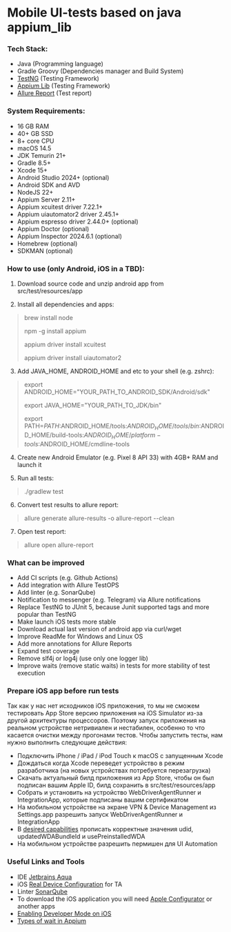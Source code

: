 # Mobile UI-tests based on java appium_lib 

### **Tech Stack**:
- Java (Programming language)
- Gradle Groovy (Dependencies manager and Build System)
- [TestNG](https://testng.org) (Testing Framework)
- [Appium Lib](https://github.com/appium/java-client) (Testing Framework)
- [Allure Report](https://allurereport.org/docs/testng/) (Test report)

### **System Requirements**:
- 16 GB RAM
- 40+ GB SSD
- 8+ core CPU
- macOS 14.5
- JDK Temurin 21+
- Gradle 8.5+
- Xcode 15+
- Android Studio 2024+ (optional)
- Android SDK and AVD
- NodeJS 22+
- Appium Server 2.11+
- Appium xcuitest driver 7.22.1+
- Appium uiautomator2 driver 2.45.1+
- Appium espresso driver 2.44.0+ (optional)
- Appium Doctor (optional)
- Appium Inspector 2024.6.1 (optional)
- Homebrew (optional)
- SDKMAN (optional)

### How to use (only Android, iOS in a TBD):

1.  Download source code and unzip android app from src/test/resources/app

2.  Install all dependencies and apps:
> brew install node
> 
> npm -g install appium
> 
> appium driver install xcuitest
> 
> appium driver install uiautomator2

3.  Add JAVA_HOME, ANDROID_HOME and etc to your shell (e.g. zshrc):
> export ANDROID_HOME="YOUR_PATH_TO_ANDROID_SDK/Android/sdk"
> 
> export JAVA_HOME="YOUR_PATH_TO_JDK/bin"
> 
> export PATH=$PATH:$ANDROID_HOME/tools:$ANDROID_HOME/tools/bin:$ANDROID_HOME/build-tools:$ANDROID_HOME/platform-tools:$ANDROID_HOME/cmdline-tools

4.  Create new Android Emulator (e.g. Pixel 8 API 33) with 4GB+ RAM and launch it

5.  Run all tests:
>  ./gradlew test

6.  Convert test results to allure report:
> allure generate allure-results -o allure-report --clean

7.  Open test report:
> allure open allure-report

### What can be improved
- Add CI scripts (e.g. Github Actions)
- Add integration with Allure TestOPS
- Add linter (e.g. SonarQube)
- Notification to messenger (e.g. Telegram) via Allure notifications
- Replace TestNG to JUnit 5, because Junit supported tags and more popular than TestNG
- Make launch iOS tests more stable
- Download actual last version of android app via curl/wget
- Improve ReadMe for Windows and Linux OS
- Add more annotations for Allure Reports
- Expand test coverage 
- Remove slf4j or log4j (use only one logger lib)
- Improve waits (remove static waits) in tests for more stability of test execution

### Prepare iOS app before run tests
Так как у нас нет исходников iOS приложения, то мы не сможем тестировать App Store версию приложения на iOS Simulator 
из-за другой архитектуры процессоров. Поэтому запуск приложения на реальном устройстве нетривиален и нестабилен, 
особенно то что касается очистки между прогонами тестов. Чтобы запустить тесты, нам нужно выполнить следующие действия:

- Подключить iPhone / iPad / iPod Touch к macOS с запущенным Xcode
- Дождаться когда Xcode переведет устройство в режим разработчика (на новых устройствах потребуется перезагрузка)
- Скачать актуальный билд приложения из App Store, чтобы он был подписан вашим Apple ID, билд сохранить в src/test/resources/app
- Собрать и установить на устройство WebDriverAgentRunner и IntegrationApp, которые подписаны вашим сертификатом
- На мобильном устройстве на экране VPN & Device Management из Settings.app разрешить запуск WebDriverAgentRunner и IntegrationApp
- В [desired capabilities](https://appium.io/docs/en/latest/guides/caps/) прописать корректные значения udid, updatedWDABundleId и usePreinstalledWDA
- На мобильном устройстве разрешить пермишен для UI Automation

### Useful Links and Tools
- IDE [Jetbrains Aqua](https://www.jetbrains.com/aqua/)
- iOS [Real Device Configuration](https://appium.github.io/appium-xcuitest-driver/latest/preparation/real-device-config/) for TA
- Linter [SonarQube](https://www.sonarsource.com/products/sonarqube/)
- To download the iOS application you will need [Apple Configurator](https://support.apple.com/apple-configurator) or another apps
- [Enabling Developer Mode on iOS](https://developer.apple.com/documentation/xcode/enabling-developer-mode-on-a-device)
- [Types of wait in Appium](https://medium.com/@0101.priyanshi/types-of-wait-in-appium-0350730c91cc)

